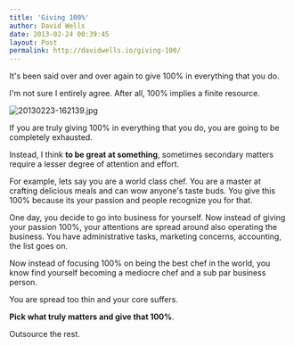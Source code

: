 ```yaml
---
title: 'Giving 100%'
author: David Wells
date: 2013-02-24 00:39:45
layout: Post
permalink: http://davidwells.io/giving-100/
---
```


It's been said over and over again to give 100% in everything that you do.

I'm not sure I entirely agree. After all, 100% implies a finite resource.

<img src="https://s3-us-west-2.amazonaws.com/assets.davidwells.io/legacy/2013/02/20130223-162139.jpg" alt="20130223-162139.jpg" class="alignnone size-full" />

If you are truly giving 100% in everything that you do, you are going to be completely exhausted.

Instead, I think <strong>to be great at something</strong>, sometimes secondary matters require a lesser degree of attention and effort.

For example, lets say you are a world class chef. You are a master at crafting delicious meals and can wow anyone's taste buds. You give this 100% because its your passion and people recognize you for that.

One day, you decide to go into business for yourself. Now instead of giving your passion 100%, your attentions are spread around also operating the business. You have administrative tasks, marketing concerns, accounting, the list goes on.

Now instead of focusing 100% on being the best chef in the world, you know find yourself becoming a mediocre chef and a sub par business person.

You are spread too thin and your core suffers.

<strong>Pick what truly matters and give that 100%</strong>.

Outsource the rest.
